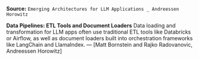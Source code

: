 **Source:** `Emerging Architectures for LLM Applications _ Andreessen Horowitz`

**Data Pipelines: ETL Tools and Document Loaders**
Data loading and transformation for LLM apps often use traditional ETL tools like Databricks or Airflow, as well as document loaders built into orchestration frameworks like LangChain and LlamaIndex. — [Matt Bornstein and Rajko Radovanovic, Andreessen Horowitz]

